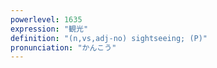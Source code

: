 ```yaml
---
powerlevel: 1635
expression: "観光"
definition: "(n,vs,adj-no) sightseeing; (P)"
pronunciation: "かんこう"
---
```

